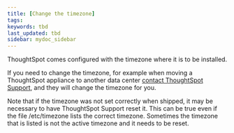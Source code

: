 ```yaml
---
title: [Change the timezone]
tags:
keywords: tbd
last_updated: tbd
sidebar: mydoc_sidebar
---
```

ThoughtSpot comes configured with the timezone where it is to be installed.

If you need to change the timezone, for example when moving a ThoughtSpot appliance to another data center [contact ThoughtSpot Support](../misc/contact.html#), and they will change the timezone for you.

Note that if the timezone was not set correctly when shipped, it may be necessary to have ThoughtSpot Support reset it. This can be true even if the file /etc/timezone lists the correct timezone. Sometimes the timezone that is listed is not the active timezone and it needs to be reset.
